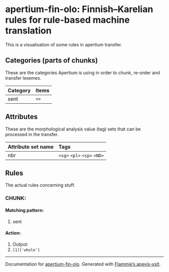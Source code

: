 
# apertium-fin-olo: Finnish–Karelian rules for rule-based machine translation

This is a visualisation of some rules in apertium transfer.


## Categories (parts of chunks)
   
These are the categories Apertium is using in order to chunk, re-order and
transfer lexemes.
    
| Category | Items |
|:---------|:------|
| sent |  `<>`  |

    
## Attributes

These are the morphological analysis value (tag) sets that can be processed in
the transfer.

| Attribute set name | Tags |
|:-------------------|:-----|
| nbr | `<sg>` `<pl>` `<sp>` `<ND>`  |


## Rules
    
The actual rules concerning stuff.



### CHUNK:
    
#### Matching pattern:
    

1. sent

#### Action:
    

1. Output: 
  1. `[1]['whole']` 
    

- - -

Documentation for [apertium-fin-olo](//github.com/apertium/apertium-fin-olo/).
Generated with [Flammie’s apevis-xslt](https://github.com/flammie/apevis-xslt).
  
